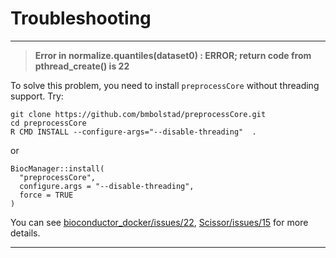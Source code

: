 # **Troubleshooting**

------------------------------------------------------------------------

> **Error in normalize.quantiles(dataset0) : ERROR; return code from pthread_create() is 22**

To solve this problem, you need to install `preprocessCore` without threading support. Try:

```{shell}
git clone https://github.com/bmbolstad/preprocessCore.git
cd preprocessCore
R CMD INSTALL --configure-args="--disable-threading"  .
```

or

```{r}
BiocManager::install(
  "preprocessCore",
  configure.args = "--disable-threading",
  force = TRUE
)
```

You can see [bioconductor_docker/issues/22](https://github.com/Bioconductor/bioconductor_docker/issues/22), [Scissor/issues/15](https://github.com/sunduanchen/Scissor/issues/15) for more details.

------------------------------------------------------------------------